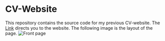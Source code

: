 # CV-Website

This repository contains the source code for my previous CV-website. The [Link](https://sashuu6.github.io/CV-Website/) directs you to the website. The following image is the layout of the page.
![Front page](https://sashuu6.github.io/CV-Website/docs/home.png")

